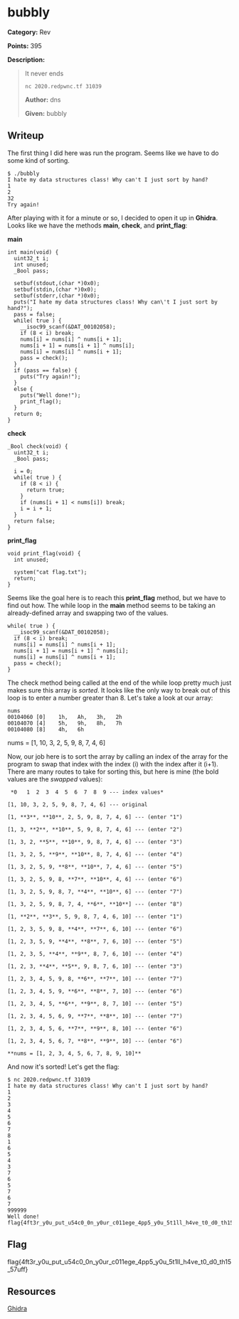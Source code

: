 # bubbly
**Category:** Rev

**Points:** 395

**Description:**
> It never ends
>
> `nc 2020.redpwnc.tf 31039`
>
> **Author:** dns
>
> **Given:** bubbly

## Writeup
The first thing I did here was run the program. Seems like we have to do some
kind of sorting.
```
$ ./bubbly
I hate my data structures class! Why can't I just sort by hand?
1
2
32
Try again!
```

After playing with it for a minute or so, I decided to open it up in **Ghidra**.
Looks like we have the methods **main**, **check**, and **print_flag**:

**main**
```
int main(void) {
  uint32_t i;
  int unused;
  _Bool pass;

  setbuf(stdout,(char *)0x0);
  setbuf(stdin,(char *)0x0);
  setbuf(stderr,(char *)0x0);
  puts("I hate my data structures class! Why can\'t I just sort by hand?");
  pass = false;
  while( true ) {
    __isoc99_scanf(&DAT_00102058);
    if (8 < i) break;
    nums[i] = nums[i] ^ nums[i + 1];
    nums[i + 1] = nums[i + 1] ^ nums[i];
    nums[i] = nums[i] ^ nums[i + 1];
    pass = check();
  }
  if (pass == false) {
    puts("Try again!");
  }
  else {
    puts("Well done!");
    print_flag();
  }
  return 0;
}
```

**check**
```
_Bool check(void) {
  uint32_t i;
  _Bool pass;

  i = 0;
  while( true ) {
    if (8 < i) {
      return true;
    }
    if (nums[i + 1] < nums[i]) break;
    i = i + 1;
  }
  return false;
}
```

**print_flag**
```
void print_flag(void) {
  int unused;

  system("cat flag.txt");
  return;
}
```

Seems like the goal here is to reach this **print_flag** method, but we have to
find out how. The while loop in the **main** method seems to be taking an already-defined
array and swapping two of the values.
```
while( true ) {
  __isoc99_scanf(&DAT_00102058);
  if (8 < i) break;
  nums[i] = nums[i] ^ nums[i + 1];
  nums[i + 1] = nums[i + 1] ^ nums[i];
  nums[i] = nums[i] ^ nums[i + 1];
  pass = check();
}
```

The check method being called at the end of the while loop pretty much just makes
sure this array is *sorted*. It looks like the only way to break out of this loop
is to enter a number greater than 8. Let's take a look at our array:
```
nums
00104060 [0]    1h,   Ah,   3h,   2h
00104070 [4]    5h,   9h,   8h,   7h
00104080 [8]    4h,   6h
```

nums = [1, 10, 3, 2, 5, 9, 8, 7, 4, 6]

Now, our job here is to sort the array by calling an index of the array for the
program to swap that index with the index (i) with the index after it (i+1).
There are many routes to take for sorting this, but here is mine (the bold values
are the *swapped* values):

```
 *0   1  2  3  4  5  6  7  8  9 --- index values*

[1, 10, 3, 2, 5, 9, 8, 7, 4, 6] --- original

[1, **3**, **10**, 2, 5, 9, 8, 7, 4, 6] --- (enter "1")

[1, 3, **2**, **10**, 5, 9, 8, 7, 4, 6] --- (enter "2")

[1, 3, 2, **5**, **10**, 9, 8, 7, 4, 6] --- (enter "3")

[1, 3, 2, 5, **9**, **10**, 8, 7, 4, 6] --- (enter "4")

[1, 3, 2, 5, 9, **8**, **10**, 7, 4, 6] --- (enter "5")

[1, 3, 2, 5, 9, 8, **7**, **10**, 4, 6] --- (enter "6")

[1, 3, 2, 5, 9, 8, 7, **4**, **10**, 6] --- (enter "7")

[1, 3, 2, 5, 9, 8, 7, 4, **6**, **10**] --- (enter "8")

[1, **2**, **3**, 5, 9, 8, 7, 4, 6, 10] --- (enter "1")

[1, 2, 3, 5, 9, 8, **4**, **7**, 6, 10] --- (enter "6")

[1, 2, 3, 5, 9, **4**, **8**, 7, 6, 10] --- (enter "5")

[1, 2, 3, 5, **4**, **9**, 8, 7, 6, 10] --- (enter "4")

[1, 2, 3, **4**, **5**, 9, 8, 7, 6, 10] --- (enter "3")

[1, 2, 3, 4, 5, 9, 8, **6**, **7**, 10] --- (enter "7")

[1, 2, 3, 4, 5, 9, **6**, **8**, 7, 10] --- (enter "6")

[1, 2, 3, 4, 5, **6**, **9**, 8, 7, 10] --- (enter "5")

[1, 2, 3, 4, 5, 6, 9, **7**, **8**, 10] --- (enter "7")

[1, 2, 3, 4, 5, 6, **7**, **9**, 8, 10] --- (enter "6")

[1, 2, 3, 4, 5, 6, 7, **8**, **9**, 10] --- (enter "6")

**nums = [1, 2, 3, 4, 5, 6, 7, 8, 9, 10]**
```

And now it's sorted! Let's get the flag:
```
$ nc 2020.redpwnc.tf 31039
I hate my data structures class! Why can't I just sort by hand?
1
2
3
4
5
6
7
8
1
6
5
4
3
7
6
5
7
6
7
999999
Well done!
flag{4ft3r_y0u_put_u54c0_0n_y0ur_c011ege_4pp5_y0u_5t1ll_h4ve_t0_d0_th15_57uff}
```

## Flag
flag{4ft3r_y0u_put_u54c0_0n_y0ur_c011ege_4pp5_y0u_5t1ll_h4ve_t0_d0_th15_57uff}

## Resources
[Ghidra](https://ghidra-sre.org/)
